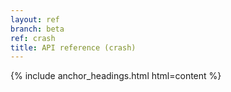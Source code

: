 ```yaml
---
layout: ref
branch: beta
ref: crash
title: API reference (crash)
---
```

{% include anchor_headings.html html=content %}